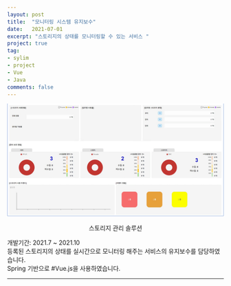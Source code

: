 ```yaml
---
layout: post
title:  "모니터링 시스템 유지보수"
date:   2021-07-01
excerpt: "스토리지의 상태를 모니터링할 수 있는 서비스 "
project: true
tag:
- sylim 
- project
- Vue
- Java
comments: false
---
```


![Moon Homepage](/assets/img/pj_monitoring.png)    
    
<center>스토리지 관리 솔루션</center>
     
개발기간: 2021.7 ~ 2021.10<br>
등록된 스토리지의 상태를 실시간으로 모니터링 해주는 서비스의 유지보수를 담당하였습니다.<br>
Spring 기반으로 #Vue.js을 사용하였습니다.



---
